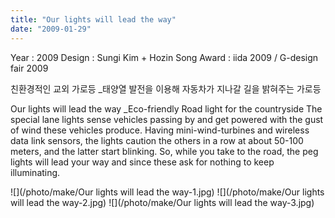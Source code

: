 ```yaml
---
title: "Our lights will lead the way"
date: "2009-01-29"
---
```


Year : 2009 
Design : Sungi Kim + Hozin Song 
Award : iida 2009 / G-design fair 2009

친환경적인 교외 가로등 
\_태양열 발전을 이용해 자동차가 지나갈 길을 밝혀주는 가로등

Our lights will lead the way 
\_Eco-friendly Road light for the countryside The special lane lights sense vehicles passing by and get powered with the gust of wind these vehicles produce. Having mini-wind-turbines and wireless data link sensors, the lights caution the others in a row at about 50-100 meters, and the latter start blinking. So, while you take to the road, the peg lights will lead your way and since these ask for nothing to keep illuminating.

![](/photo/make/Our lights will lead the way-1.jpg)
![](/photo/make/Our lights will lead the way-2.jpg)
![](/photo/make/Our lights will lead the way-3.jpg)